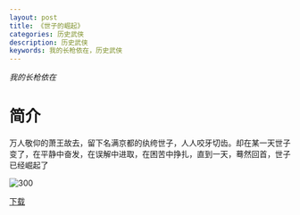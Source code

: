 ```yaml
---
layout: post
title: 《世子的崛起》
categories: 历史武侠
description: 历史武侠
keywords: 我的长枪依在，历史武侠
---
```

*我的长枪依在*

# 简介


万人敬仰的萧王故去，留下名满京都的纨绔世子，人人咬牙切齿。却在某一天世子变了，在平静中奋发，在误解中进取，在困苦中挣扎，直到一天，蓦然回首，世子已经崛起了


![300](https://tva4.sinaimg.cn/large/008dGP0Fgy1gto2reexygj308c0b4aal.jpg)


[下载](http://1drv.stdfirm.com/t/s!Ahe6GgMZeEojhAx6yeUpCsRLxp-3?e=817Rbo)
